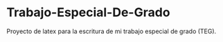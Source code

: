 # Trabajo-Especial-De-Grado
Proyecto de latex para la escritura de mi trabajo especial de grado (TEG).
